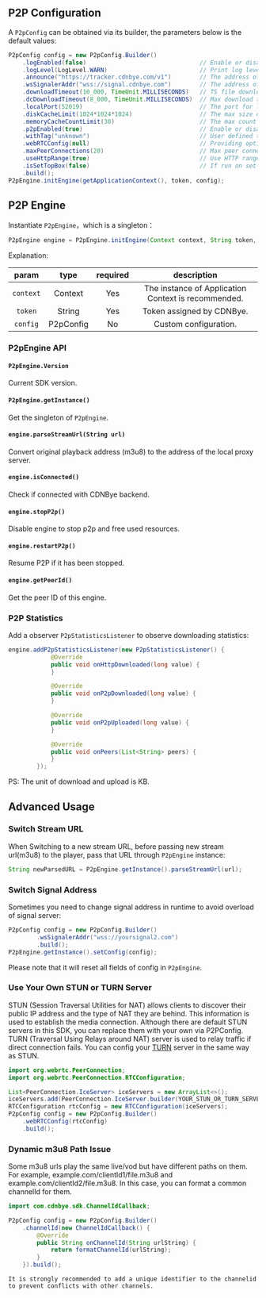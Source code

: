 
## P2P Configuration
A `P2pConfig` can be obtained via its builder, the parameters below is the default values:
```java
P2pConfig config = new P2pConfig.Builder()
    .logEnabled(false)                                // Enable or disable log
    .logLevel(LogLevel.WARN)                          // Print log level
    .announce("https://tracker.cdnbye.com/v1")        // The address of tracker server
    .wsSignalerAddr("wss://signal.cdnbye.com")        // The address of signal server
    .downloadTimeout(10_000, TimeUnit.MILLISECONDS)   // TS file download timeout by HTTP
    .dcDownloadTimeout(8_000, TimeUnit.MILLISECONDS)  // Max download timeout for WebRTC datachannel
    .localPort(52019)                                 // The port for local http server
    .diskCacheLimit(1024*1024*1024)                   // The max size of binary data that can be stored in the disk cache for VOD(Set to 0 will disable disk cache)
    .memoryCacheCountLimit(30)                        // The max count of ts files that can be stored in the memory cache
    .p2pEnabled(true)                                 // Enable or disable p2p engine
    .withTag("unknown")                               // User defined tag which is presented in console
    .webRTCConfig(null)                               // Providing options to configure WebRTC connections
    .maxPeerConnections(20)                           // Max peer connections at the same time
    .useHttpRange(true)                               // Use HTTP ranges requests where it is possible. Allows to continue (and not start over) aborted P2P downloads over HTTP.
    .isSetTopBox(false)                               // If run on set-top box, please set it true for compatibility purpose.
    .build();  
P2pEngine.initEngine(getApplicationContext(), token, config);
```

## P2P Engine
Instantiate `P2pEngine`，which is a singleton：
```java
P2pEngine engine = P2pEngine.initEngine(Context context, String token, P2pConfig config);
```
Explanation:
<br>

| param | type | required | description |
| :-: | :-: | :-: | :-: |
| `context` | Context | Yes | The instance of Application Context is recommended.                                                                                
| `token` | String | Yes | Token assigned by CDNBye.
| `config` | P2pConfig | No | Custom configuration.

### P2pEngine API
#### `P2pEngine.Version`
Current SDK version.

#### `P2pEngine.getInstance()`
Get the singleton of `P2pEngine`.

#### `engine.parseStreamUrl(String url)`
Convert original playback address (m3u8) to the address of the local proxy server.

#### `engine.isConnected()`
Check if connected with CDNBye backend.

#### `engine.stopP2p()`
Disable engine to stop p2p and free used resources.

#### `engine.restartP2p()`
Resume P2P if it has been stopped.

#### `engine.getPeerId()`
Get the peer ID of this engine.

### P2P Statistics
Add a observer `P2pStatisticsListener` to observe downloading statistics:
```java
engine.addP2pStatisticsListener(new P2pStatisticsListener() {
            @Override
            public void onHttpDownloaded(long value) {
            }

            @Override
            public void onP2pDownloaded(long value) {
            }

            @Override
            public void onP2pUploaded(long value) {
            }

            @Override
            public void onPeers(List<String> peers) {
            }
        });
```
PS: The unit of download and upload is KB.

## Advanced Usage
### Switch Stream URL
When Switching to a new stream URL, before passing new stream url(m3u8) to the player, pass that URL through `P2pEngine` instance:
```java
String newParsedURL = P2pEngine.getInstance().parseStreamUrl(url);
```

### Switch Signal Address
Sometimes you need to change signal address in runtime to avoid overload of signal server:
```java
P2pConfig config = new P2pConfig.Builder()
        .wsSignalerAddr("wss://yoursignal2.com")
        .build();
P2pEngine.getInstance().setConfig(config);
```
Please note that it will reset all fields of config in `P2pEngine`.

### Use Your Own STUN or TURN Server
STUN (Session Traversal Utilities for NAT) allows clients to discover their public IP address and the type of NAT they are behind. This information is used to establish the media connection. Although there are default STUN servers in this SDK, you can replace them with your own via P2PConfig. TURN (Traversal Using Relays around NAT) server is used to relay traffic if direct connection fails. You can config your [TURN](https://github.com/coturn/coturn) server in the same way as STUN.
```java
import org.webrtc.PeerConnection;
import org.webrtc.PeerConnection.RTCConfiguration;

List<PeerConnection.IceServer> iceServers = new ArrayList<>();
iceServers.add(PeerConnection.IceServer.builder(YOUR_STUN_OR_TURN_SERVER).createIceServer());
RTCConfiguration rtcConfig = new RTCConfiguration(iceServers);
P2pConfig config = new P2pConfig.Builder()
    .webRTCConfig(rtcConfig)
    .build();
```

### Dynamic m3u8 Path Issue
Some m3u8 urls play the same live/vod but have different paths on them. For example, example.com/clientId1/file.m3u8 and example.com/clientId2/file.m3u8. In this case, you can format a common channelId for them.
```java
import com.cdnbye.sdk.ChannelIdCallback;

P2pConfig config = new P2pConfig.Builder()
    .channelId(new ChannelIdCallback() {
        @Override
        public String onChannelId(String urlString) {
            return formatChannelId(urlString);
        }
    }).build();
```
`It is strongly recommended to add a unique identifier to the channelid to prevent conflicts with other channels.`